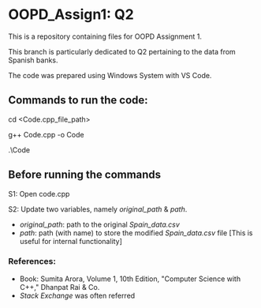 # OOPD_Assign1: Q2
This is a repository containing files for OOPD Assignment 1.

This branch is particularly dedicated to Q2 pertaining to the data from Spanish banks.

The code was prepared using Windows System with VS Code.

## Commands to run the code: 
cd <Code.cpp_file_path>

g++ Code.cpp -o Code

.\Code

## Before running the commands
S1: Open code.cpp

S2: Update two variables, namely *original_path* & *path*.
*  *original_path*: path to the original *Spain_data.csv*
*  *path*: path (with name) to store the modified *Spain_data.csv* file [This is useful for internal functionality]


### References:
*  Book: Sumita Arora, Volume 1, 10th Edition, "Computer Science with C++," Dhanpat Rai & Co. 
*  *Stack Exchange* was often referred

